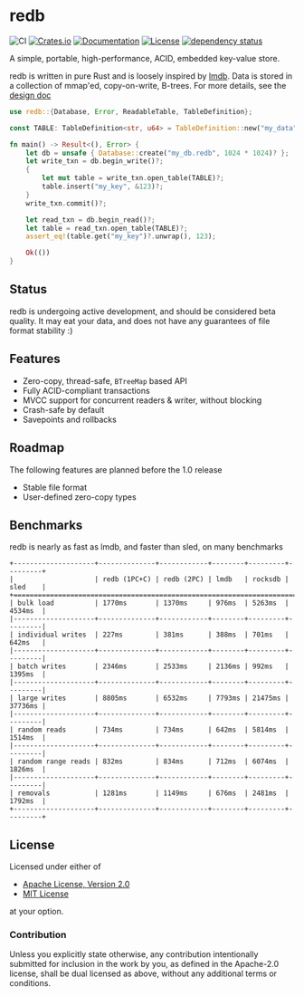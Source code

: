 # redb

![CI](https://github.com/cberner/redb/actions/workflows/ci.yml/badge.svg)
[![Crates.io](https://img.shields.io/crates/v/redb.svg)](https://crates.io/crates/redb)
[![Documentation](https://docs.rs/redb/badge.svg)](https://docs.rs/redb)
[![License](https://img.shields.io/crates/l/redb)](https://crates.io/crates/redb)
[![dependency status](https://deps.rs/repo/github/cberner/redb/status.svg)](https://deps.rs/repo/github/cberner/redb)

A simple, portable, high-performance, ACID, embedded key-value store.

redb is written in pure Rust and is loosely inspired by [lmdb](http://www.lmdb.tech/doc/). Data is stored in a collection
of mmap'ed, copy-on-write, B-trees. For more details, see the [design doc](docs/design.md)

```rust
use redb::{Database, Error, ReadableTable, TableDefinition};

const TABLE: TableDefinition<str, u64> = TableDefinition::new("my_data");

fn main() -> Result<(), Error> {
    let db = unsafe { Database::create("my_db.redb", 1024 * 1024)? };
    let write_txn = db.begin_write()?;
    {
        let mut table = write_txn.open_table(TABLE)?;
        table.insert("my_key", &123)?;
    }
    write_txn.commit()?;

    let read_txn = db.begin_read()?;
    let table = read_txn.open_table(TABLE)?;
    assert_eq!(table.get("my_key")?.unwrap(), 123);

    Ok(())
}
```

## Status
redb is undergoing active development, and should be considered beta quality. It may eat your data, and does not
have any guarantees of file format stability :)

## Features
* Zero-copy, thread-safe, `BTreeMap` based API
* Fully ACID-compliant transactions
* MVCC support for concurrent readers & writer, without blocking
* Crash-safe by default
* Savepoints and rollbacks

## Roadmap
The following features are planned before the 1.0 release
* Stable file format
* User-defined zero-copy types

## Benchmarks
redb is nearly as fast as lmdb, and faster than sled, on many benchmarks
```
+--------------------+--------------+------------+--------+---------+---------+
|                    | redb (1PC+C) | redb (2PC) | lmdb   | rocksdb | sled    |
+=============================================================================+
| bulk load          | 1770ms       | 1370ms     | 976ms  | 5263ms  | 4534ms  |
|--------------------+--------------+------------+--------+---------+---------|
| individual writes  | 227ms        | 381ms      | 388ms  | 701ms   | 642ms   |
|--------------------+--------------+------------+--------+---------+---------|
| batch writes       | 2346ms       | 2533ms     | 2136ms | 992ms   | 1395ms  |
|--------------------+--------------+------------+--------+---------+---------|
| large writes       | 8805ms       | 6532ms     | 7793ms | 21475ms | 37736ms |
|--------------------+--------------+------------+--------+---------+---------|
| random reads       | 734ms        | 734ms      | 642ms  | 5814ms  | 1514ms  |
|--------------------+--------------+------------+--------+---------+---------|
| random range reads | 832ms        | 834ms      | 712ms  | 6074ms  | 1826ms  |
|--------------------+--------------+------------+--------+---------+---------|
| removals           | 1281ms       | 1149ms     | 676ms  | 2481ms  | 1792ms  |
+--------------------+--------------+------------+--------+---------+---------+
```

## License

Licensed under either of

* [Apache License, Version 2.0](LICENSE-APACHE)
* [MIT License](LICENSE-MIT)

at your option.

### Contribution

Unless you explicitly state otherwise, any contribution intentionally
submitted for inclusion in the work by you, as defined in the Apache-2.0
license, shall be dual licensed as above, without any additional terms or
conditions.
